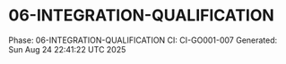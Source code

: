 # 06-INTEGRATION-QUALIFICATION
Phase: 06-INTEGRATION-QUALIFICATION
CI: CI-GO001-007
Generated: Sun Aug 24 22:41:22 UTC 2025
